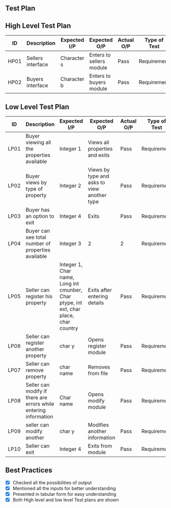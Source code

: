 ## Test Plan

## High Level Test Plan
| ID |	Description |	Expected I/P |	Expected O/P |	Actual O/P | Type of Test |
| --- | ----- | ------ | ------ | ----- | ------ |
| HP01 |	Sellers interface |	Character s |	Enters to sellers module| Pass |	Requirement |
| HP02 |	Buyers interface |	Character b |	Enters to buyers module |	Pass |	Requirement |

## Low Level Test Plan
| ID |	Description |	Expected I/P |	Expected O/P | Actual O/P |	Type of Test |
| --- | ---------- | --------- | ------ | ----- | ----- | 
| LP01 | Buyer viewing all the properties available |	Integer 1 |	Views all properties and exits |	Pass |	Requirement |
| LP02 |	Buyer views by type of property |	Integer 2 |	Views by type and asks to view another type |	Pass | 	Requirement |
| LP03 |	Buyer has an option to exit |	Integer 4 |	Exits	| Pass |	Requirement |
| LP04 |	Buyer can see total number of properties available |	Integer 3 |	2 |	2 |	Requirement |
| LP05 |	Seller can register his property |	Integer 1, Char name, Long int cmunber, Char ptype, int ext, char place, char country |	Exits after entering details |	Pass |	Requirement |
|LP06 |	 Seller can register another property |	char y |	Opens register module |	Pass |	Requirement |
|LP07 |	Seller can remove property | char name |	Removes from file |	Pass |	Requirement |
|LP08 |	Seller can modify if there are errors while entering information |	Char name |	Opens modify module |	Pass |	Requirement |
| LP09 | seller can modify another |	char y |	Modifies another information |	Pass |	Requirement |
|LP10 |	Seller can exit |Integer 4 |	Exits from module|	Pass |	Requirement |

## Best Practices
 - [x] Checked all the possibilities of output
 - [x] Mentioned all the inputs for better understanding
 - [x] Presented in tabular form for easy understanding
 - [x] Both High level and low level Test plans are shown
